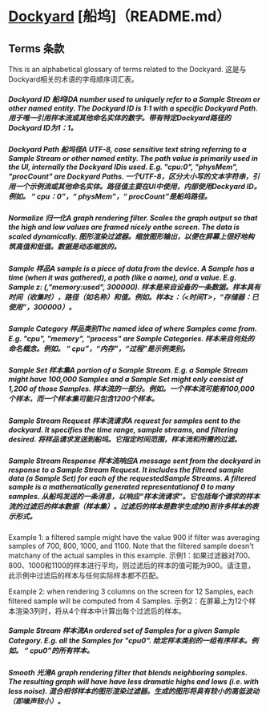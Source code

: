  
# [Dockyard](README.md)  [船坞]（README.md） 

 
## Terms  条款 

This is an alphabetical glossary of terms related to the Dockyard.  这是与Dockyard相关的术语的字母顺序词汇表。

 
##### Dockyard ID  船坞IDA number used to uniquely refer to a Sample Stream or other named entity. The Dockyard ID is 1:1 with a specific Dockyard Path. 用于唯一引用样本流或其他命名实体的数字。带有特定Dockyard路径的Dockyard ID为1：1。

 
##### Dockyard Path  船坞径A UTF-8, case sensitive text string referring to a Sample Stream or other named entity. The path value is primarily used in the UI, internally the Dockyard IDis used. E.g. "cpu:0", "physMem", "procCount" are Dockyard Paths. 一个UTF-8，区分大小写的文本字符串，引用一个示例流或其他命名实体。路径值主要在UI中使用，内部使用Dockyard ID。例如。 “ cpu：0”，“ physMem”，“ procCount”是船坞路径。

 
##### Normalize  归一化A graph rendering filter. Scales the graph output so that the high and low values are framed nicely onthe screen. The data is scaled dynamically. 图形渲染过滤器。缩放图形输出，以便在屏幕上很好地构筑高值和低值。数据是动态缩放的。

 
##### Sample  样品A sample is a piece of data from the device. A Sample has a time (when it was gathered), a path (like a name), and a value. E.g. Sample z: (<time T>,"memory:used", 300000). 样本是来自设备的一条数据。样本具有时间（收集时），路径（如名称）和值。例如。样本z：（<时间T>，“存储器：已使用”，300000）。

 
##### Sample Category  样品类别The named idea of where Samples come from. E.g. "cpu", "memory", "process" are Sample Categories. 样本来自何处的命名概念。例如。 “ cpu”，“内存”，“过程”是示例类别。

 
##### Sample Set  样本集A portion of a Sample Stream. E.g. a Sample Stream might have 100,000 Samples and a Sample Set might only consist of 1,200 of those Samples. 样本流的一部分。例如。一个样本流可能有100,000个样本，而一个样本集可能只包含1200个样本。

 
##### Sample Stream Request  样本流请求A request for samples sent to the dockyard. It specifies the time range, sample streams, and filtering desired. 将样品请求发送到船坞。它指定时间范围，样本流和所需的过滤。

 
##### Sample Stream Response  样本流响应A message sent from the dockyard in response to a Sample Stream Request. It includes the filtered sample data (a Sample Set) for each of the requestedSample Streams. A filtered sample is a mathematically generated representationof 0 to many samples. 从船坞发送的一条消息，以响应“样本流请求”。它包括每个请求的样本流的过滤后的样本数据（样本集）。过滤后的样本是数学生成的0到许多样本的表示形式。

Example 1: a filtered sample might have the value 900 if filter was averaging samples of 700, 800, 1000, and 1100. Note that the filtered sample doesn't matchany of the actual samples in this example. 示例1：如果过滤器对700、800、1000和1100的样本进行平均，则过滤后的样本的值可能为900。请注意，此示例中过滤后的样本与任何实际样本都不匹配。

Example 2: when rendering 3 columns on the screen for 12 Samples, each filtered sample will be computed from 4 Samples. 示例2：在屏幕上为12个样本渲染3列时，将从4个样本中计算出每个过滤后的样本。

 
##### Sample Stream  样本流An ordered set of Samples for a given Sample Category. E.g. all the Samples for "cpu0". 给定样本类别的一组有序样本。例如。 “ cpu0”的所有样本。

 
##### Smooth  光滑A graph rendering filter that blends neighboring samples. The resulting graph will have have less dramatic highs and lows (i.e. with less noise). 混合相邻样本的图形渲染过滤器。生成的图形将具有较小的高低波动（即噪声较小）。

